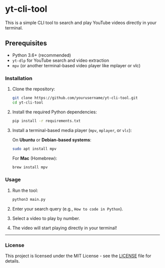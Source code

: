 # yt-cli-tool

This is a simple CLI tool to search and play YouTube videos directly in your terminal.

## Prerequisites

- Python 3.6+ (recommended)
- `yt-dlp` for YouTube search and video extraction
- `mpv` (or another terminal-based video player like mplayer or vlc)

### Installation

1. Clone the repository:

    ```bash
    git clone https://github.com/yourusername/yt-cli-tool.git
    cd yt-cli-tool
    ```

2. Install the required Python dependencies:

    ```bash
    pip install -r requirements.txt
    ```

3. Install a terminal-based media player (`mpv`, `mplayer`, or `vlc`):

    On **Ubuntu** or **Debian-based systems**:

    ```bash
    sudo apt install mpv
    ```

    For **Mac** (Homebrew):

    ```bash
    brew install mpv
    ```

### Usage

1. Run the tool:

    ```bash
    python3 main.py
    ```

2. Enter your search query (e.g., `How to code in Python`).

3. Select a video to play by number.

4. The video will start playing directly in your terminal!

---

### License

This project is licensed under the MIT License - see the [LICENSE](LICENSE) file for details.
